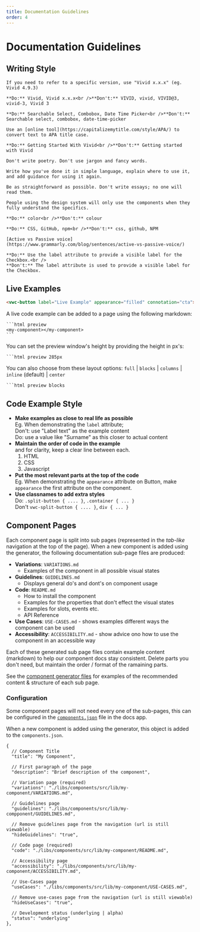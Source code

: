 ```yaml
---
title: Documentation Guidelines
order: 4
---
```


# Documentation Guidelines

## Writing Style

<vwc-accordion size="condensed" expand-mode="multi">
<vwc-accordion-item heading="Refer to the design system as Vivid">

    If you need to refer to a specific version, use "Vivid x.x.x" (eg. Vivid 4.9.3)

    **Do:** Vivid, Vivid x.x.x<br />**Don't:** VIVID, vivid, VIVID@3, vivid-3, Vivid 3

  </vwc-accordion-item>
  <vwc-accordion-item heading="Refer to Vivid components in title case">
    
    **Do:** Searchable Select, Combobox, Date Time Picker<br />**Don't:** Searchable select, combobox, date-time-picker

  </vwc-accordion-item>
  <vwc-accordion-item heading="Use title case for page headings">

    Use an [online tool](https://capitalizemytitle.com/style/APA/) to convert text to APA title case.

    **Do:** Getting Started With Vivid<br />**Don't:** Getting started with Vivid

  </vwc-accordion-item>
  <vwc-accordion-item heading="Keep it as simple as possible">

    Don't write poetry. Don't use jargon and fancy words.

    Write how you've done it in simple language, explain where to use it, and add guidance for using it again.

    Be as straightforward as possible. Don't write essays; no one will read them.

    People using the design system will only use the components when they fully understand the specifics.

  </vwc-accordion-item>
  <vwc-accordion-item heading="Use American English">
    
    **Do:** color<br />**Don't:** colour

  </vwc-accordion-item>
  <vwc-accordion-item heading="Refer to other projects and tools by their official name">
    
    **Do:** CSS, GitHub, npm<br />**Don't:** css, github, NPM

  </vwc-accordion-item>
  <vwc-accordion-item heading="Write using active voice">

    [Active vs Passive voice](https://www.grammarly.com/blog/sentences/active-vs-passive-voice/)

    **Do:** Use the label attribute to provide a visible label for the Checkbox.<br />
    **Don't:** The label attribute is used to provide a visible label for the Checkbox.

  </vwc-accordion-item>
</vwc-accordion>

## Live Examples

```html preview
<vwc-button label="Live Example" appearance="filled" connotation="cta"></vwc-button>
```

A live code example can be added to a page using the following markdown:

````
```html preview
<my-component></my-component>
```
````

You can set the preview window's height by providing the height in px's:

<code>```html preview 285px</code>

You can also choose from these layout options: `full` | `blocks` | `columns` | `inline` (default) | `center`

<code>```html preview blocks</code>

## Code Example Style

- **Make examples as close to real life as possible**<br />
  Eg. When demonstrating the `label` attribute;<br />
  Don't: use "Label text" as the example content<br />
  Do: use a value like "Surname" as this closer to actual content
- **Maintain the order of code in the example**<br />
  and for clarity, keep a clear line between each.
  1. HTML
  2. CSS
  3. Javascript
- **Put the most relevant parts at the top of the code**<br />
  Eg. When demonstrating the `appearance` attribute on Button, make `appearance` the first attribute on the component.
- **Use classnames to add extra styles**<br />
  Do: `.split-button { .... }`, `.container { ... }`<br />
  Don't `vwc-split-button { .... }`, `div { ... } `

## Component Pages

Each component page is split into sub pages (represented in the _tab-like_ navigation at the top of the page). When a new component is added using the generator, the following documentation sub-page files are produced:

- **Variations**: `VARIATIONS.md`
  - Examples of the component in all possible visual states
- **Guidelines**: `GUIDELINES.md`
  - Displays general do's and dont's on component usage
- **Code**: `README.md`
  - How to install the component
  - Examples for the properties that don't effect the visual states
  - Examples for slots, events etc.
  - API Reference
- **Use Cases**: `USE-CASES.md` - shows examples different ways the component can be used
- **Accessibility**: `ACCESSIBILITY.md` - show advice ono how to use the component in an accessible way

Each of these generated sub page files contain example content (markdown) to help our component docs stay consistent. Delete parts you don't need, but maintain the order / format of the ramaining parts.

See the [component generator files](https://github.com/Vonage/vivid-3/tree/main/turbo/generators/component/templates) for examples of the recommended content & structure of each sub page.

### Configuration

Some component pages will not need every one of the sub-pages, this can be configured in the [`components.json`](https://github.com/Vonage/vivid-3/tree/main/apps/docs/content_data/components.json) file in the docs app.

When a new component is added using the generator, this object is added to the `components.json`.

```JS
{
  // Component Title
  "title": "My Component",

  // First paragraph of the page
  "description": "Brief description of the component",

  // Variation page (required)
  "variations": "./libs/components/src/lib/my-component/VARIATIONS.md",

  // Guidelines page
  "guidelines": "./libs/components/src/lib/my-compponent/GUIDELINES.md",

  // Remove guidelines page from the navigation (url is still viewable)
  "hideGuidelines": "true",

  // Code page (required)
  "code": "./libs/components/src/lib/my-component/README.md",

  // Accessibility page
  "accessibility": "./libs/components/src/lib/my-component/ACCESSIBILITY.md",

  // Use-Cases page
  "useCases": "./libs/components/src/lib/my-component/USE-CASES.md",

  // Remove use-cases page from the navigation (url is still viewable)
  "hideUseCases": "true",

  // Development status (underlying | alpha)
  "status": "underlying"
},
```
